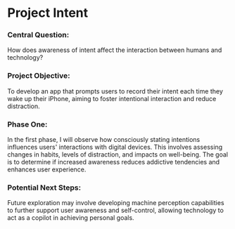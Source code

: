 # Project Intent

### Central Question: 
How does awareness of intent affect the interaction between humans and technology?

### Project Objective: 
To develop an app that prompts users to record their intent each time they wake up their iPhone, aiming to foster intentional interaction and reduce distraction.

### Phase One: 
In the first phase, I will observe how consciously stating intentions influences users' interactions with digital devices. This involves assessing changes in habits, levels of distraction, and impacts on well-being. The goal is to determine if increased awareness reduces addictive tendencies and enhances user experience.

### Potential Next Steps: 
Future exploration may involve developing machine perception capabilities to further support user awareness and self-control, allowing technology to act as a copilot in achieving personal goals.
